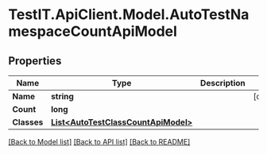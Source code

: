 # TestIT.ApiClient.Model.AutoTestNamespaceCountApiModel

## Properties

Name | Type | Description | Notes
------------ | ------------- | ------------- | -------------
**Name** | **string** |  | [optional] 
**Count** | **long** |  | 
**Classes** | [**List&lt;AutoTestClassCountApiModel&gt;**](AutoTestClassCountApiModel.md) |  | 

[[Back to Model list]](../README.md#documentation-for-models) [[Back to API list]](../README.md#documentation-for-api-endpoints) [[Back to README]](../README.md)

